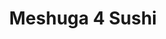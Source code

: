 ---
layout: place
title: "Meshuga 4 Sushi"
permalink: /california/los-angeles/meshuga-4-sushi.html
stateAbbr: CA
stateName: California
cityName: Los Angeles
seo:
  name: "Meshuga 4 Sushi"
  type: Restaurant
  links: null
description: "Meshuga 4 Sushi serves delicious sushi in Los Angeles, California. Try fresh Japanese dishes for a great dining experience. "
place_id: ChIJ5VEpgF65woARKTQZvAx1vUI
photos:
  - name: >-
      places/ChIJ5VEpgF65woARKTQZvAx1vUI/photos/AeeoHcIIcMPkMAho9Wo8tam4MVVDJ7ICy5Iz9uy1qE25Y5cp9WvQl_kIsMEZfwwnlEmxaDrNi2efT_qbc2prFCeibohMqFqDmoMaV77bAJ_1yw8zG_9Q6pC-8C8zAWyfjRLYcGNHAL5r0yIJBzUoCtXgHji9GTNcGE9h_FQ72_JcsLpXwE17HWv4lziknwjT7L_SEK0A8NbJF9tvmczYelzMQIoJcIlSVXTJ6fTWEfPSvDxCltUhhPNM1mwzI8gNfrgdyNlnMeBdxht4x7LH6nqIHmJd_qR_Hh4HEV3KpqGWisET6vedcVvAQ-wd8bR_V4GnFg4c0BnF9ABohGdGUrlmrrqt5n9hS1hha-HfmlIHxMgznmjWjJRWypZ3wC_O9rZy-QzCivZaAIC2kzmK_5hRJVXD361dqMtlnJd1wkTu7ylGU18Q
    widthPx: 3024
    heightPx: 4032
    authorAttributions:
      - displayName: Ayala Gerendasi
        uri: https://maps.google.com/maps/contrib/112914013105379273113
        photoUri: >-
          https://lh3.googleusercontent.com/a-/ALV-UjX2y3CO_CrIX4uTvFDyMMzeCtx5RfFL7BcEZ8Tzmox1p0dU5oaFpw=s100-p-k-no-mo
    flagContentUri: >-
      https://www.google.com/local/imagery/report/?cb_client=maps_api_places.places_api&image_key=!1e10!2sCIHM0ogKEICAgICCjKbSrQE&hl=en-US
    googleMapsUri: >-
      https://www.google.com/maps/place//data=!3m4!1e2!3m2!1sCIHM0ogKEICAgICCjKbSrQE!2e10!4m2!3m1!1s0x80c2b95e802951e5:0x42bd750cbc193429
  - name: >-
      places/ChIJ5VEpgF65woARKTQZvAx1vUI/photos/AeeoHcLM9yuKZumOQqj2xUHHwo7tGBCsCctJbgLQB2sQJDZP5jiLhQ6NTiPPzKdcgnuXs0S8dmVhDgdMywgW2s5oIQe22v7Q0lXZFk-4Hp_cRJupIMkCpAJfLrpzgWBDfqN0zFa-XhI_eQzR7AARt5outNRyUjjZgC7O633HIO0RJ2h2cR6NJoPZ_qFW4uaXInJEIZxP4Dcwu81vK32Rc5RyR_1H1W7haPv3BqVp3mfMOAJv3G2Ac4ldQRItQMoFOEeoadUnsfdtIKpPAQH0xFV1ZIu0uzUpaf2JEjj6dqs6TGqH1nyERavKBmwszIL1NlFtcEDm8SQ8zqeXq-KpemrJ7QKQZfNM4DltBNZZRdAcRqZAc13X2RuXlFzeuHdQzOtsKlJyk5AsVDPoQrgBOvHG1N_9oMFTxsHE6maILEjrJXOnpA
    widthPx: 4032
    heightPx: 3024
    authorAttributions:
      - displayName: Ayala Gerendasi
        uri: https://maps.google.com/maps/contrib/112914013105379273113
        photoUri: >-
          https://lh3.googleusercontent.com/a-/ALV-UjX2y3CO_CrIX4uTvFDyMMzeCtx5RfFL7BcEZ8Tzmox1p0dU5oaFpw=s100-p-k-no-mo
    flagContentUri: >-
      https://www.google.com/local/imagery/report/?cb_client=maps_api_places.places_api&image_key=!1e10!2sCIHM0ogKEICAgICqkLflRA&hl=en-US
    googleMapsUri: >-
      https://www.google.com/maps/place//data=!3m4!1e2!3m2!1sCIHM0ogKEICAgICqkLflRA!2e10!4m2!3m1!1s0x80c2b95e802951e5:0x42bd750cbc193429
  - name: >-
      places/ChIJ5VEpgF65woARKTQZvAx1vUI/photos/AeeoHcI6nqPb4yjWfd57wy3qfn-82KNTTNb1qM80furIgkQgC5JMI1AhuM621yI91f-NdwDyc_P4Kd8VtZWHrdpQBdPZS6DKmIQWECJHTKHqJut3qBcG5BG0n0QUGcxv6b6ivooICfT6xckg4-Xpevz_ZF5hvvIttdYbnH-1x7Oh-JBy4K7Ruq4M4AsrHLc3GYitQ1Sb26WzWrdAakub36VxuOX0831L6Wc61Kcy3TpAtLK1LW5_IcL7J5ErkmX1qKJlfgfnL0I7QYMNouqVDtQgWlimHkLFnATy1F8_MFf1kMvGlpkFc_hTZbJohVzERYx_iGJCoEd-2-WNw6ErNVuFZSajMAnXpvmjpiJbvKDnNNX15Aq2hV3aICDTYjP2MC8rhU5QeKgq2WRrGy3ejsD8higlkMGLyRC5fsU5akvXQFlYXZ8
    widthPx: 1280
    heightPx: 1704
    authorAttributions:
      - displayName: Rodica “Rachel” Carroll
        uri: https://maps.google.com/maps/contrib/106632102865183640354
        photoUri: >-
          https://lh3.googleusercontent.com/a-/ALV-UjUGoUX9pUAFkcEAKDqiacvIC-x7g6CrRx-bZS37VRCb_tyQrJxSNQ=s100-p-k-no-mo
    flagContentUri: >-
      https://www.google.com/local/imagery/report/?cb_client=maps_api_places.places_api&image_key=!1e10!2sCIHM0ogKEICAgIDqvK6SvgE&hl=en-US
    googleMapsUri: >-
      https://www.google.com/maps/place//data=!3m4!1e2!3m2!1sCIHM0ogKEICAgIDqvK6SvgE!2e10!4m2!3m1!1s0x80c2b95e802951e5:0x42bd750cbc193429
  - name: >-
      places/ChIJ5VEpgF65woARKTQZvAx1vUI/photos/AeeoHcKXvlsEHQYiiPKpLa2z0VRt73F_F4gHF0Mgs7j-u9VhjaG20LRZsivIUplZMyGq2mG6qn9K9Q70Y3F-qreOkOe9KR1YYe_8puoPVaNN_w5XlLEP-0VkMIS4dRI3u7ha-S6KBWANlvvxeYjMXc-YG8BLS8N4-GoaEeUPI5AEEKfuCj6N7oIrmcVw5sib_m89q34XB3tL4dCMFOldMcgOVdebirQZpnsnltMMeKzlxRd5ICA1Q2VLi1pN8IZ34Ww6rArbTgM6Rzm5WZ3Ge87Rvj4lslkJ89VMWaBEURM4ThZAa0z1VI89zTnanfwkHpGJSFj1gwW5isYFHnm8t8utW3VWZaSmiSzXXBNPBvfUCh9xlPGlLYskPhDieQ_7jSZ5oGK8pHuJouKrjJkNSXBs2_7MQQDYm74Cq0SvKGPYDHhoAQ
    widthPx: 3024
    heightPx: 4032
    authorAttributions:
      - displayName: Yehuda Dagan
        uri: https://maps.google.com/maps/contrib/108677839808821887240
        photoUri: >-
          https://lh3.googleusercontent.com/a-/ALV-UjXdkXeqcoeygrSFIkbPGA5aEHZ52T8eZKr4nDzHq2IvLJyeRJQ=s100-p-k-no-mo
    flagContentUri: >-
      https://www.google.com/local/imagery/report/?cb_client=maps_api_places.places_api&image_key=!1e10!2sCIHM0ogKEICAgICf5cL-Tg&hl=en-US
    googleMapsUri: >-
      https://www.google.com/maps/place//data=!3m4!1e2!3m2!1sCIHM0ogKEICAgICf5cL-Tg!2e10!4m2!3m1!1s0x80c2b95e802951e5:0x42bd750cbc193429
  - name: >-
      places/ChIJ5VEpgF65woARKTQZvAx1vUI/photos/AeeoHcLj8MSTFdgDBPRjYvIEEzv1_mqLhbmVLkatvfLhwsVBXdxWDzp4AkhNHjofIMsPlRsoDFPTjRapiGNMJxFwQRFsIPaTbyG7Zf1JAc2OUqDApHtbPqEZguLr-zv076c-pL0Gcul1bwuLPugwdghO5pNEdHmUMRXn-GA3JVs6sKxFAjbFFO7D7bHH2XZa5xKvwwLLefOZjt5s_SnD6baUyDf8j1xfKNI_aZmR-7jnjDZg4Wvj9-umKvINMNMdtYYbjFr-X1leUv5rykBDgnwTJCJ_FvcfOHqzROMmvpw5uHIifd4PlfbqpOWm_tjtMAphqaieEBVEuib2JFpjeg8b7-LyoomGzuALFXCoft5DRc9B_-UEpyw9QTH7965J5FsJjBwbpIwK0B7Ib7dEZB73h6sH8DCi5y5fIviizguBi6levec
    widthPx: 4032
    heightPx: 3024
    authorAttributions:
      - displayName: Ayala Gerendasi
        uri: https://maps.google.com/maps/contrib/112914013105379273113
        photoUri: >-
          https://lh3.googleusercontent.com/a-/ALV-UjX2y3CO_CrIX4uTvFDyMMzeCtx5RfFL7BcEZ8Tzmox1p0dU5oaFpw=s100-p-k-no-mo
    flagContentUri: >-
      https://www.google.com/local/imagery/report/?cb_client=maps_api_places.places_api&image_key=!1e10!2sCIHM0ogKEICAgIDq-a645QE&hl=en-US
    googleMapsUri: >-
      https://www.google.com/maps/place//data=!3m4!1e2!3m2!1sCIHM0ogKEICAgIDq-a645QE!2e10!4m2!3m1!1s0x80c2b95e802951e5:0x42bd750cbc193429
  - name: >-
      places/ChIJ5VEpgF65woARKTQZvAx1vUI/photos/AeeoHcLxFOs6JOc9XntyAckewSq3QW7xuF54wFojGm4EAyl7i9CqC2eg_AXqEfcVNl0x2J1CdNtPuYGHa0Jnzb9UaoyoxXCaTG1WzYdrMgmgBbDcy9EIOyxZc12CxyQaH6dOSS9Kqcp-01dsbV5mGf2oLDsj5GMnYzLy0nodkmOgDRZpvfWoJJCHWFNJzo1h7IN5GZNHGHGq1S9EMqktA0asRYvapHLwdjbOgwYumApOy1u9Mqaso_Qz4ASlCJHzuCLayVFzgnnOkTe8TkrpSNj7HwivCKY1EgkLVhdwo4S_NuuET4kBpb0UuHu8y3ERZQqiGvgz2E-1rX1RgcxPqF959aIWol5ewZMtio7HKayTxlt4n5EnKO3o9TjKiV8BeBik9P2dMH_Vt3s-oAB14g-ZnPISlnlAitgXnKZCl4nt6TQ
    widthPx: 3021
    heightPx: 1616
    authorAttributions:
      - displayName: Jonathan Adler
        uri: https://maps.google.com/maps/contrib/100900010911970750562
        photoUri: >-
          https://lh3.googleusercontent.com/a-/ALV-UjWpIfFjAK_RfW9sFkZ7VTXISVQ4HDjZ5Oecj1pj-OKxk4RhLvwyBw=s100-p-k-no-mo
    flagContentUri: >-
      https://www.google.com/local/imagery/report/?cb_client=maps_api_places.places_api&image_key=!1e10!2sCIHM0ogKEICAgIDE6d6XCg&hl=en-US
    googleMapsUri: >-
      https://www.google.com/maps/place//data=!3m4!1e2!3m2!1sCIHM0ogKEICAgIDE6d6XCg!2e10!4m2!3m1!1s0x80c2b95e802951e5:0x42bd750cbc193429
  - name: >-
      places/ChIJ5VEpgF65woARKTQZvAx1vUI/photos/AeeoHcIVTYsm2ZsiXXtucD9-ovHXuDOugFIWs4zi2JG-nvd4sIbMSDpvy901OX3-z4S85uc_F-E8UtkTKFiVf8-k3eH3Er-nMiqPqd6YlbNkIAXTVjJHWxUJSDflmntR3mzxkvFXJpe_3GPQTtS-BFozlVt5uvEO_GdSYVCK1MHHxClh9DR-1v_QRCnz_odI9PEAHM0KMbCaybmJGsDDxXTjWQGq6IfgLQsxIX9Ot_CBBxKCE23EXxJFxivrJUQleAbWv5-H3TCg8IlljOdXP34w-Vw8D6kvAvdz7O4QvSEZEgt-CKVKaeMN0pLCHKaQO5psGRnVesJa7Lp_7A8A5hPZJCcTeu1ueKc0UjcDY-2rF8T5qZrfBYZvanfyW6MDsXRYw9Y1stI2jEgWQNcAB-c6g3BhxTJ9FFoCxybX8tJs4rYv1A
    widthPx: 3024
    heightPx: 4032
    authorAttributions:
      - displayName: SoulStrum
        uri: https://maps.google.com/maps/contrib/115288905360371138433
        photoUri: >-
          https://lh3.googleusercontent.com/a-/ALV-UjX2_jZb5BT-CPUUaXpA2ztahzW3fuKcoa80D-HydHDB0PzDLcj_0A=s100-p-k-no-mo
    flagContentUri: >-
      https://www.google.com/local/imagery/report/?cb_client=maps_api_places.places_api&image_key=!1e10!2sCIHM0ogKEICAgIDJkovfTA&hl=en-US
    googleMapsUri: >-
      https://www.google.com/maps/place//data=!3m4!1e2!3m2!1sCIHM0ogKEICAgIDJkovfTA!2e10!4m2!3m1!1s0x80c2b95e802951e5:0x42bd750cbc193429
  - name: >-
      places/ChIJ5VEpgF65woARKTQZvAx1vUI/photos/AeeoHcLQyD-IHKz6U7nMTtVl_p8ZFnoxsIt5wVuBMeV5MRqHTOQfEfFu-Wqo-0mBfEyC052Gzqm95gvUpC0IPNpMZaSASAq8AZbTHdng6mXgj9dN3Qh4RbauTcn2gvmzHsOHFmAxSIdjMgIwzbbm3CJgTPlhQCGjh20xRlttKJntLqCrUm8dISJtOjD-g-_Cw84ZzrXQmJEzyXd-VqRURj2OVjASIcN6rDxBu9ctp_0S438BYsPgaMSJytE_MvIGwJhnJJ9EjHrN_-Nc4toFMeun7FflhkY3wR9LP8n_vELrzUxKg4LHExNFbisuc6J740_40gsZHGOq148-M-m4jfbE70G3fAIgmty7KrwfQCVlRTAY1JqxxspejCMHi1S2BXSXe9jd1uxfw_Tc6quSs2PCYiGumD0B5PnJDuiNPHu-RHeQ77U
    widthPx: 4032
    heightPx: 3024
    authorAttributions:
      - displayName: Ayala Fond
        uri: https://maps.google.com/maps/contrib/102504455332252074288
        photoUri: >-
          https://lh3.googleusercontent.com/a-/ALV-UjXjaoURM6XBAsM0TfRB5acEixuo19sZnL6c8UsSbtZs9pkOwn0S=s100-p-k-no-mo
    flagContentUri: >-
      https://www.google.com/local/imagery/report/?cb_client=maps_api_places.places_api&image_key=!1e10!2sCIHM0ogKEICAgICyqMX17gE&hl=en-US
    googleMapsUri: >-
      https://www.google.com/maps/place//data=!3m4!1e2!3m2!1sCIHM0ogKEICAgICyqMX17gE!2e10!4m2!3m1!1s0x80c2b95e802951e5:0x42bd750cbc193429
  - name: >-
      places/ChIJ5VEpgF65woARKTQZvAx1vUI/photos/AeeoHcIpoRn6_UVG8YrwqHpQ9Eb2CbAGO6J91HY7UlMsYrskTImQmUtPWcQf0_GwFUeVIuMJWVknasTq9NU1zpeaksPaLV9ymWozB9Q4LOE09Thr0sQoGbG8mcXo77ffjIrjURVD-4xBR7b77c9EOr4xjYzDr102Sc0rYcCa3rWcXdGkmOo5hy1G9vjzlCTmktIXpM1nt-nIIOuJJ6yh3-774MwgZZLwG63HxjEf_hTkYEuBnZ79oTN5XyWj7LCtyBm3WnelNtsomBfW5-BJzQAiPUdJfwuNAljcSSeFuEwZMNUpZ7eu1fweYwDrlD5N__2ovwmPhrBGjW7ly71YYTdWBaGitpO_x5p9JSUx6xbLpBDSeSnRdr4d4klpq_mzFu7qN2n60BidfvTLXImBtqLyZFKtm-3ZZWgfmfO55Y0i0oN90G8
    widthPx: 3024
    heightPx: 4032
    authorAttributions:
      - displayName: Ayala Gerendasi
        uri: https://maps.google.com/maps/contrib/112914013105379273113
        photoUri: >-
          https://lh3.googleusercontent.com/a-/ALV-UjX2y3CO_CrIX4uTvFDyMMzeCtx5RfFL7BcEZ8Tzmox1p0dU5oaFpw=s100-p-k-no-mo
    flagContentUri: >-
      https://www.google.com/local/imagery/report/?cb_client=maps_api_places.places_api&image_key=!1e10!2sCIHM0ogKEICAgIDylfPv5gE&hl=en-US
    googleMapsUri: >-
      https://www.google.com/maps/place//data=!3m4!1e2!3m2!1sCIHM0ogKEICAgIDylfPv5gE!2e10!4m2!3m1!1s0x80c2b95e802951e5:0x42bd750cbc193429
  - name: >-
      places/ChIJ5VEpgF65woARKTQZvAx1vUI/photos/AeeoHcJvXjV1M_Dd5h8dNWRJ1nsrIKwhNEO8cZorYS6pBGRy7Ifb8TtyxhF9DdUz8xv9CHpBgLJXK6dGRiWPDEpW5IUyusTtYM0bpN1ydHdO6Y5ROWALPUBpCkew-mmObKDtWUuha5178fmcU6YctfRRNkvVpn0RGby9SoSE-TMeBZn1D4uRtoa69uDhuE1nyf3INCV1VRJjD0iBSiewFdVZKB0msjyAe9FXNZZtyt-k3qQqf9mQvCKpiDyzw8ZknpSEqFK7P5E7ZjYnjektzJdYKwZ1C7BYh2ThKaPjiMf8s25oKbpIgRrgrTHMdxzfLlHBaQp5WveRi94i1Y_7n-fqTRIgVHITbSTTlmiy6CfKOP9ucIxY-R37Vu_QVG3PJDc6qvzyiEbKWXwQ201UosYqBVPZLvaIJO9MaHxPyGA71FyKhw
    widthPx: 3024
    heightPx: 4032
    authorAttributions:
      - displayName: Ayala Fond
        uri: https://maps.google.com/maps/contrib/102504455332252074288
        photoUri: >-
          https://lh3.googleusercontent.com/a-/ALV-UjXjaoURM6XBAsM0TfRB5acEixuo19sZnL6c8UsSbtZs9pkOwn0S=s100-p-k-no-mo
    flagContentUri: >-
      https://www.google.com/local/imagery/report/?cb_client=maps_api_places.places_api&image_key=!1e10!2sCIHM0ogKEICAgICynbGJEQ&hl=en-US
    googleMapsUri: >-
      https://www.google.com/maps/place//data=!3m4!1e2!3m2!1sCIHM0ogKEICAgICynbGJEQ!2e10!4m2!3m1!1s0x80c2b95e802951e5:0x42bd750cbc193429
address: 8948 W Pico Blvd, Los Angeles, CA 90035, USA
street: 8948 W Pico Blvd
city: Los Angeles
state: CA
zip: '90035'
country: USA
neighborhood: Pico-Robertson
latitude: '34.055068'
longitude: '-118.387186'
accessibility_options:
  wheelchairAccessibleParking: true
  wheelchairAccessibleEntrance: true
  wheelchairAccessibleRestroom: true
  wheelchairAccessibleSeating: true
business_status: OPERATIONAL
name: Meshuga 4 Sushi
google_maps_links:
  directionsUri: >-
    https://www.google.com/maps/dir//''/data=!4m7!4m6!1m1!4e2!1m2!1m1!1s0x80c2b95e802951e5:0x42bd750cbc193429!3e0
  placeUri: https://maps.google.com/?cid=4809128674657383465
  writeAReviewUri: >-
    https://www.google.com/maps/place//data=!4m3!3m2!1s0x80c2b95e802951e5:0x42bd750cbc193429!12e1
  reviewsUri: >-
    https://www.google.com/maps/place//data=!4m4!3m3!1s0x80c2b95e802951e5:0x42bd750cbc193429!9m1!1b1
  photosUri: >-
    https://www.google.com/maps/place//data=!4m3!3m2!1s0x80c2b95e802951e5:0x42bd750cbc193429!10e5
primary_type: Sushi Restaurant
opening_hours:
  regular: null
  current: null
secondary_opening_hours:
  regular:
    weekdayDescriptions: null
    type: null
  current:
    weekdayDescriptions: null
    type: null
phone: null
price_level: null
price_range: null
rating: null
rating_count: 0
website: null
reviews: null
parking_options: null
payment_options: null
allow_dogs: null
curbside_pickup: null
delivery: null
dine_in: null
good_for_children: null
good_for_groups: null
good_for_sports: null
live_music: null
menu_for_children: null
outdoor_seating: null
reservable: null
restroom: null
serves_beer: null
serves_breakfast: null
serves_brunch: null
serves_cocktails: null
serves_coffee: null
serves_dinner: null
serves_dessert: null
serves_lunch: null
serves_vegetarian_food: null
serves_wine: null
takeout: null
update_category: essentials
summary: null

---